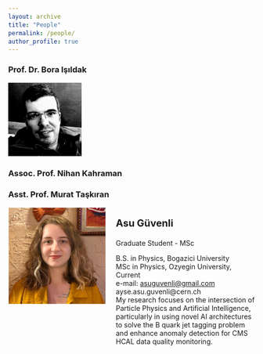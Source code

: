 ```yaml
---
layout: archive
title: "People"
permalink: /people/
author_profile: true
---
```


### Prof. Dr. Bora Işıldak

<p align="left"><img src="../images/people_images/bora_isildak.png" alt="drawing" width="150"></p>

### Assoc. Prof. Nihan Kahraman

### Asst. Prof. Murat Taşkıran


<div style="display: flex; align-items: flex-start;">
    <img src="../images/people_images/asu_guvenli.png" alt="drawing" width="200" style="margin-right: 20px;">
    <div>
        <p style="font-size: 20px;"><strong>Asu Güvenli</strong></p>
        <p style="font-size: 14px; margin-bottom: 14px;">Graduate Student - MSc</p>
        <p style="font-size: 14px; margin: 0;">B.S. in Physics, Bogazici University</p>
        <p style="font-size: 14px; margin: 0;">MSc in Physics, Ozyegin University, Current</p>
        <p style="font-size: 14px; margin: 0;">e-mail: <a href="mailto:asuguvenli@gmail.com">asuguvenli@gmail.com</a></p>
        <p style="font-size: 14px; margin: 0;">ayse.asu.guvenli@cern.ch</p>
        <p style="font-size: 14px; margin: 0;">My research focuses on the intersection of Particle Physics and Artificial Intelligence, particularly in using novel AI architectures to solve the B quark jet tagging problem and enhance anomaly detection for CMS HCAL data quality monitoring.</p>
    </div>
</div>

